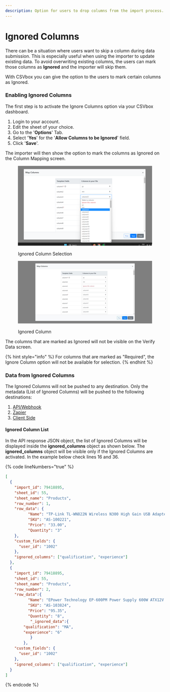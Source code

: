 ```yaml
---
description: Option for users to drop columns from the import process.
---
```


# Ignored Columns

There can be a situation where users want to skip a column during data submission. This is especially useful when using the importer to update existing data. To avoid overwriting existing columns, the users can mark those columns as **Ignored** and the importer will skip them.

With CSVbox you can give the option to the users to mark certain columns as Ignored.&#x20;

### Enabling Ignored Columns

The first step is to activate the Ignore Columns option via your CSVbox dashboard.

1. Login to your account.
2. Edit the sheet of your choice.
3. Go to the '**Options**' Tab.
4. Select '**Yes**' for the '**Allow Columns to be Ignored**' field.
5. Click '**Save**'.

The importer will then show the option to mark the columns as Ignored on the Column Mapping screen.

<figure><img src="../.gitbook/assets/Ignore Colum1..png" alt=""><figcaption><p>Ignored Column Selection</p></figcaption></figure>

<figure><img src="../.gitbook/assets/Ignore Colum2.png" alt=""><figcaption><p>Ignored Column</p></figcaption></figure>

The columns that are marked as Ignored will not be visible on the Verify Data screen.

{% hint style="info" %}
For columns that are marked as "Required", the Ignore Column option will not be available for selection.
{% endhint %}

### **Data from Ignored Columns**

The Ignored Columns will not be pushed to any destination. Only the metadata (List of Ignored Columns) will be pushed to the following destinations:

1. [API/Webhook](../destinations/#webhook)
2. [Zapier](../destinations/zapier.md)
3. [Client Side](../getting-started/3.-receive-data.md#data-at-the-client-side)

#### Ignored Column List

In the API response JSON object, the list of Ignored Columns will be displayed inside the **ignored\_columns** object as shown below. The **ignored\_columns** object will be visible only if the Ignored Columns are activated. In the example below check lines 16 and 36.

{% code lineNumbers="true" %}
```json
[
  {
    "import_id": 79418895,
    "sheet_id": 55,
    "sheet_name": "Products",
    "row_number": 1,
    "row_data": {
          "Name": "TP-Link TL-WN822N Wireless N300 High Gain USB Adapter",
          "SKU": "AS-100221",
          "Price": "33.00",
          "Quantity": "3"        
    },
    "custom_fields": {
      "user_id": "1002"
    },
    "ignored_columns": ["qualification", "experience"]
  },
  {
    "import_id": 79418895,
    "sheet_id": 55,
    "sheet_name": "Products",
    "row_number": 2,
    "row_data":{
          "Name": "EPower Technology EP-600PM Power Supply 600W ATX12V 2.3 Single 120mm Cooling Fan Bare",
          "SKU": "AS-103824",
          "Price": "95.35",
          "Quantity": "8",
           "_ignored_data":{
		"qualification": "MA",
		"experience": "6"
           }
        },
    "custom_fields": {
      "user_id": "1002"
    },
    "ignored_columns": ["qualification", "experience"]
  }
]
```
{% endcode %}

